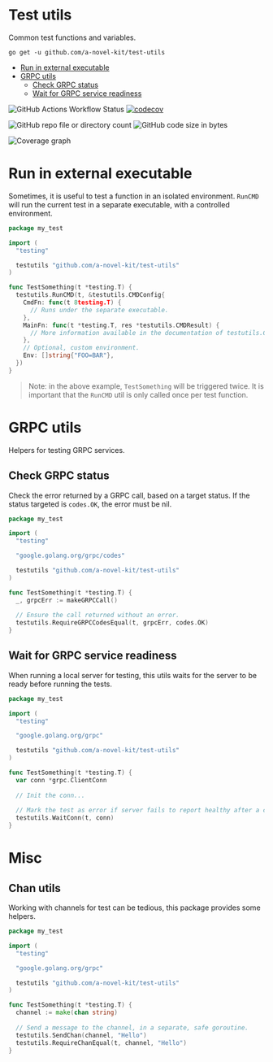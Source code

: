 # Test utils

Common test functions and variables.

```
go get -u github.com/a-novel-kit/test-utils
```

- [Run in external executable](#run-in-external-executable)
- [GRPC utils](#grpc-utils)
  - [Check GRPC status](#check-grpc-status)
  - [Wait for GRPC service readiness](#wait-for-grpc-service-readiness)

![GitHub Actions Workflow Status](https://img.shields.io/github/actions/workflow/status/a-novel-kit/test-utils/main.yaml)
[![codecov](https://codecov.io/gh/a-novel-kit/test-utils/graph/badge.svg?token=ZfQNEOQcW8)](https://codecov.io/gh/a-novel-kit/test-utils)

![GitHub repo file or directory count](https://img.shields.io/github/directory-file-count/a-novel-kit/test-utils)
![GitHub code size in bytes](https://img.shields.io/github/languages/code-size/a-novel-kit/test-utils)

![Coverage graph](https://codecov.io/gh/a-novel-kit/test-utils/graphs/sunburst.svg?token=ZfQNEOQcW8)

# Run in external executable

Sometimes, it is useful to test a function in an isolated environment. `RunCMD` will run the
current test in a separate executable, with a controlled environment.

```go
package my_test

import (
  "testing"

  testutils "github.com/a-novel-kit/test-utils"
)

func TestSomething(t *testing.T) {
  testutils.RunCMD(t, &testutils.CMDConfig{
    CmdFn: func(t 8testing.T) {
      // Runs under the separate executable.
    },
    MainFn: func(t *testing.T, res *testutils.CMDResult) {
      // More information available in the documentation of testutils.CMDResult.
    }, 
    // Optional, custom environment.
    Env: []string{"FOO=BAR"},
  })
}
```

> Note: in the above example, `TestSomething` will be triggered twice. It is important that the 
> `RunCMD` util is only called once per test function.

# GRPC utils

Helpers for testing GRPC services.

## Check GRPC status

Check the error returned by a GRPC call, based on a target status. If the status targeted is
`codes.OK`, the error must be nil.

```go
package my_test

import (
  "testing"

  "google.golang.org/grpc/codes"

  testutils "github.com/a-novel-kit/test-utils"
)

func TestSomething(t *testing.T) {
  _, grpcErr := makeGRPCCall()
  
  // Ensure the call returned without an error.
  testutils.RequireGRPCCodesEqual(t, grpcErr, codes.OK)
}
```

## Wait for GRPC service readiness

When running a local server for testing, this utils waits for the server to be ready before
running the tests.

```go
package my_test

import (
  "testing"

  "google.golang.org/grpc"

  testutils "github.com/a-novel-kit/test-utils"
)

func TestSomething(t *testing.T) {
  var conn *grpc.ClientConn
  
  // Init the conn...
  
  // Mark the test as error if server fails to report healthy after a certain time.
  testutils.WaitConn(t, conn)
}
```

# Misc

## Chan utils

Working with channels for test can be tedious, this package provides some helpers.

```go
package my_test

import (
  "testing"

  "google.golang.org/grpc"

  testutils "github.com/a-novel-kit/test-utils"
)

func TestSomething(t *testing.T) {
  channel := make(chan string)
  
  // Send a message to the channel, in a separate, safe goroutine.
  testutils.SendChan(channel, "Hello")
  testutils.RequireChanEqual(t, channel, "Hello")
}
```

